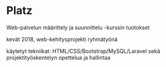 # Platz
Web-palvelun määrittely ja suunnittelu -kurssin tuotokset

kevät 2018, web-kehitysprojekti ryhmätyönä

käytetyt tekniikat: HTML/CSS/Bootstrap/MySQL/Laravel sekä projektityöskentelyn opettelua ja hallintaa
